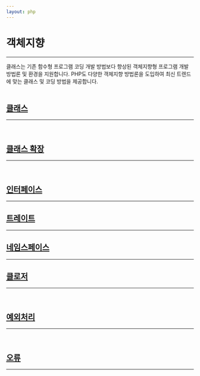 ```yaml
---
layout: php
---
```


# 객체지향
---
클래스는 기존 함수형 프로그램 코딩 개발 방법보다 향상된 객체지향형 프로그램 개발 방법론 및 환경을 지원합니다. PHP도 다양한 객체지향 방법론을 도입하여 최신 트렌드에 맞는 클래스 및 코딩 방법을 제공합니다.  
<br>

## [클래스](class)
---
<br>

## [클래스 확장](extend)
---
<br>

## [인터페이스](interface)
---

## [트레이트](trait)
---

## [네임스페이스](namespace)
---

## [클로저](closure)
---
<br>

## [예외처리](exception)
---
<br>

## [오류](error)
---
<br>
